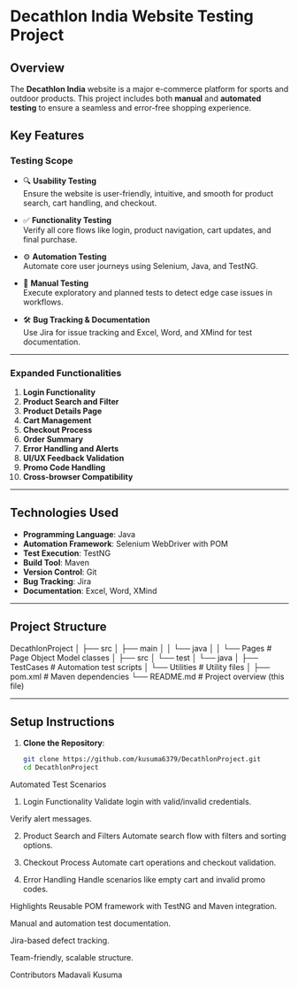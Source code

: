 # Decathlon India Website Testing Project

## **Overview**
The **Decathlon India** website is a major e-commerce platform for sports and outdoor products. This project includes both **manual** and **automated testing** to ensure a seamless and error-free shopping experience.

## **Key Features**

### **Testing Scope**
- 🔍 **Usability Testing**  
  Ensure the website is user-friendly, intuitive, and smooth for product search, cart handling, and checkout.

- ✅ **Functionality Testing**  
  Verify all core flows like login, product navigation, cart updates, and final purchase.

- ⚙️ **Automation Testing**  
  Automate core user journeys using Selenium, Java, and TestNG.

- 📝 **Manual Testing**  
  Execute exploratory and planned tests to detect edge case issues in workflows.

- 🛠️ **Bug Tracking & Documentation**  
  Use Jira for issue tracking and Excel, Word, and XMind for test documentation.

---

### **Expanded Functionalities**
1. **Login Functionality**
2. **Product Search and Filter**
3. **Product Details Page**
4. **Cart Management**
5. **Checkout Process**
6. **Order Summary**
7. **Error Handling and Alerts**
8. **UI/UX Feedback Validation**
9. **Promo Code Handling**
10. **Cross-browser Compatibility**

---

## **Technologies Used**
- **Programming Language**: Java  
- **Automation Framework**: Selenium WebDriver with POM  
- **Test Execution**: TestNG  
- **Build Tool**: Maven  
- **Version Control**: Git  
- **Bug Tracking**: Jira  
- **Documentation**: Excel, Word, XMind

---

## **Project Structure**
DecathlonProject
│
├── src
│ ├── main
│ │ └── java
│ │ └── Pages # Page Object Model classes
│
├── src
│ └── test
│ └── java
│ ├── TestCases # Automation test scripts
│ └── Utilities # Utility files
│
├── pom.xml # Maven dependencies
└── README.md # Project overview (this file)


---

## **Setup Instructions**

1. **Clone the Repository**:
   ```bash
   git clone https://github.com/kusuma6379/DecathlonProject.git
   cd DecathlonProject
Automated Test Scenarios
1. Login Functionality
Validate login with valid/invalid credentials.

Verify alert messages.

2. Product Search and Filters
Automate search flow with filters and sorting options.

3. Checkout Process
Automate cart operations and checkout validation.

4. Error Handling
Handle scenarios like empty cart and invalid promo codes.

Highlights
Reusable POM framework with TestNG and Maven integration.

Manual and automation test documentation.

Jira-based defect tracking.

Team-friendly, scalable structure.

Contributors
Madavali Kusuma





